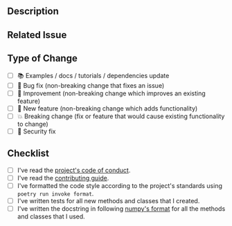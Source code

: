 ## Description

<!-- Add a detailed description of the changes if needed. -->

## Related Issue

<!-- If your PR refers to a related issue, link it here using `fix #[number-of-issue]`. -->
<!-- If this is not related to an issue, please delete this section (`Related Issue`). -->

## Type of Change

<!-- Mark with an `x` all the checkboxes that apply (like `[x]`) -->

- [ ] 📚 Examples / docs / tutorials / dependencies update
- [ ] 🔧 Bug fix (non-breaking change that fixes an issue)
- [ ] 🥂 Improvement (non-breaking change which improves an existing feature)
- [ ] 🚀 New feature (non-breaking change which adds functionality)
- [ ] 💥 Breaking change (fix or feature that would cause existing functionality to change)
- [ ] 🔐 Security fix

## Checklist

<!-- Mark with an `x` all the checkboxes that apply (like `[x]`) -->

- [ ] I've read the [project's code of conduct][code_conduct].
- [ ] I've read the [contributing guide][CONTRIBUTING].
- [ ] I've formatted the code style according to the project's
  standards using `poetry run invoke format`.
- [ ] I've written tests for all new methods and classes that I created.
- [ ] I've written the docstring in following [numpy's format][numpy_style]
  for all the methods and classes that I used.

[code_conduct]: ./CODE_OF_CONDUCT.md
[contributing]: ./CONTRIBUTING.md
[numpy_style]: https://numpydoc.readthedocs.io/en/latest/format.html


<!-- Credits -->
<!-- This template is based on TezRomacH template
https://github.com/TezRomacH/python-package-template/blob/master/%7B%7B%20cookiecutter.project_name%20%7D%7D/.github/PULL_REQUEST_TEMPLATE.md -->
